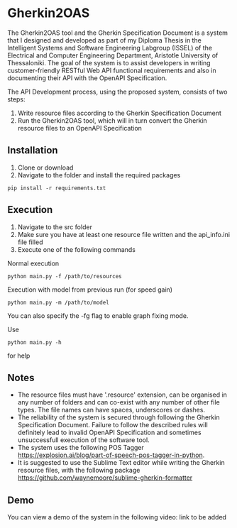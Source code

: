 # Gherkin2OAS

The Gherkin2OAS tool and the Gherkin Specification Document is a system that I designed and developed as part of my Diploma Thesis in the Intelligent Systems and Software Engineering Labgroup (ISSEL) of the Electrical and Computer Engineering Department, Aristotle University of Thessaloniki. The goal of the system is to assist developers in writing customer-friendly RESTful Web API functional requirements and also in documenting their API with the OpenAPI Specification.

The API Development process, using the proposed system, consists of two steps:
  1. Write resource files according to the Gherkin Specification Document
  2. Run the Gherkin2OAS tool, which will in turn convert the Gherkin resource files to an OpenAPI Specification

## Installation

1. Clone or download
2. Navigate to the folder and install the required packages

```
pip install -r requirements.txt
```

## Execution

1. Navigate to the src folder
2. Make sure you have at least one resource file written and the api_info.ini file filled
3. Execute one of the following commands

  Normal execution
  ```
  python main.py -f /path/to/resources
  ```
  Execution with model from previous run (for speed gain)
  ```
  python main.py -m /path/to/model
  ``` 

  You can also specify the -fg flag to enable graph fixing mode.
  
  Use
  ```
  python main.py -h
  ```
  for help
  
## Notes

* The resource files must have '.resource' extension, can be organised in any number of folders and can co-exist with any number of other file types. The file names can have spaces, underscores or dashes.
* The reliability of the system is secured through following the Gherkin Specification Document. Failure to follow the described rules will definitely lead to invalid OpenAPI Specification and sometimes unsuccessfull execution of the software tool.
* The system uses the following POS Tagger https://explosion.ai/blog/part-of-speech-pos-tagger-in-python.
* It is suggested to use the Sublime Text editor while writing the Gherkin resource files, with the following package https://github.com/waynemoore/sublime-gherkin-formatter

## Demo

You can view a demo of the system in the following video: link to be added

